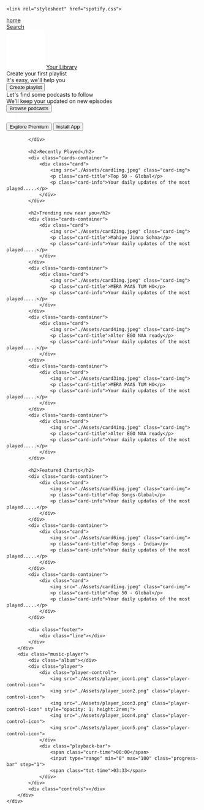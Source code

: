 <!DOCTYPE html>
<html lang="en">
<head>
    <meta charset="UTF-8">
    <meta name="viewport" content="width=device-width, initial-scale=1.0">
    <link rel="stylesheet" href="https://cdnjs.cloudflare.com/ajax/libs/font-awesome/6.7.2/css/all.min.css" integrity="sha512-Evv84Mr4kqVGRNSgIGL/F/aIDqQb7xQ2vcrdIwxfjThSH8CSR7PBEakCr51Ck+w+/U6swU2Im1vVX0SVk9ABhg==" crossorigin="anonymous" referrerpolicy="no-referrer" />
    <link rel="icon" href="./Assets/logo.png">
    <title>Spotify - web Player: Music for everyone</title>
    <link rel="preconnect" href="https://fonts.googleapis.com">
    <link rel="preconnect" href="https://fonts.gstatic.com" crossorigin>
    <link href="https://fonts.googleapis.com/css2?family=Montserrat:ital,wght@0,100..900;1,100..900&display=swap" rel="stylesheet">
    
    <link rel="stylesheet" href="spotify.css">
</head>
<body>
    <div class="main">
        <div class="sidebar">
            <div class="nav">
                <div class="nav-option" style="opacity: 1;">
                    <i class="fa-solid fa-house"></i>
                    <a href="#">home</a>
                </div>
                <div class="nav-option">
                    <i class="fa-solid fa-magnifying-glass"></i>
                    <a href="#">Search</a>
                </div>
            </div>
            <div class="library nav-option">
                <div class="options">
                    <div class="lib-option">
                    <img src="./Assets/library_icon.png">
                    <a href="#">Your Library</a>
                </div>
                <div class="icons">
                    <i class="fa-solid fa-plus"></i>
                    <i class="fa-solid fa-arrow-right"></i>
                </div>
                </div>
                <div class="lib-box">
                    <div class="box">
                        <div class="box-p1">Create your first playlist</div>
                        <div class="box-p2">It's easy, we'll help you</div>
                        <button class="badge">Create playlist</button>
                    </div>
                    <div class="box">
                        <div class="box-p1">Let's find some podcasts to follow</div>
                        <div class="box-p2">We'll keep your updated on new episodes</div>
                        <button class="badge">Browse podcasts</button>
                    </div>
                </div>
            </div>
        </div>
        <div class="main-content">
            <div class="sticky-nav">
                <div class="sticky-nav-icons">
                    <img src="./Assets/backward_icon.png">
                    <img src="./Assets/forward_icon.png" class="hide">
                </div>
                <div class="sticky-nav-options">
                    <button class="badge nav-item hide">Explore Premium</button>
                    <button class="badge nav-item dark-badge"><i class="fa-regular fa-circle-down"></i> Install App</button>
                    <i class="fa-regular fa-user nav-item"></i>
                </div>
                
            </div>

            <h2>Recently Played</h2>
            <div class="cards-container">
                <div class="card">
                    <img src="./Assets/card1img.jpeg" class="card-img">
                    <p class="card-title">Top 50 - Global</p>
                    <p class="card-info">Your daily updates of the most played.....</p>
                </div>
            </div>

            <h2>Trending now near you</h2>
            <div class="cards-container">
                <div class="card">
                    <img src="./Assets/card2img.jpeg" class="card-img">
                    <p class="card-title">Mahiye Jinna Sohna</p>
                    <p class="card-info">Your daily updates of the most played.....</p>
                </div>
            </div>
            <div class="cards-container">
                <div class="card">
                    <img src="./Assets/card3img.jpeg" class="card-img">
                    <p class="card-title">MERA PAAS TUM HO</p>
                    <p class="card-info">Your daily updates of the most played.....</p>
                </div>
            </div>
            <div class="cards-container">
                <div class="card">
                    <img src="./Assets/card4img.jpeg" class="card-img">
                    <p class="card-title">Alter EGO NAA ready</p>
                    <p class="card-info">Your daily updates of the most played.....</p>
                </div>
            </div>
            <div class="cards-container">
                <div class="card">
                    <img src="./Assets/card3img.jpeg" class="card-img">
                    <p class="card-title">MERA PAAS TUM HO</p>
                    <p class="card-info">Your daily updates of the most played.....</p>
                </div>
            </div>
            <div class="cards-container">
                <div class="card">
                    <img src="./Assets/card4img.jpeg" class="card-img">
                    <p class="card-title">Alter EGO NAA ready</p>
                    <p class="card-info">Your daily updates of the most played.....</p>
                </div>
            </div>

            <h2>Featured Charts</h2>
            <div class="cards-container">
                <div class="card">
                    <img src="./Assets/card5img.jpeg" class="card-img">
                    <p class="card-title">Top Songs-Global</p>
                    <p class="card-info">Your daily updates of the most played.....</p>
                </div>
            </div>
            <div class="cards-container">
                <div class="card">
                    <img src="./Assets/card6img.jpeg" class="card-img">
                    <p class="card-title">Top Songs - India</p>
                    <p class="card-info">Your daily updates of the most played.....</p>
                </div>
            </div>
            <div class="cards-container">
                <div class="card">
                    <img src="./Assets/card1img.jpeg" class="card-img">
                    <p class="card-title">Top 50 - Global</p>
                    <p class="card-info">Your daily updates of the most played.....</p>
                </div>
            </div>

            <div class="footer">
                <div class="line"></div>
            </div>
        </div>
        <div class="music-player">
            <div class="album"></div>
            <div class="player">
                <div class="player-control">
                    <img src="./Assets/player_icon1.png" class="player-control-icon">
                    <img src="./Assets/player_icon2.png" class="player-control-icon">
                    <img src="./Assets/player_icon3.png" class="player-control-icon" style="opacity: 1; height:2rem;">
                    <img src="./Assets/player_icon4.png" class="player-control-icon">
                    <img src="./Assets/player_icon5.png" class="player-control-icon">
                </div>
                <div class="playback-bar">
                    <span class="curr-time">00:00</span>
                    <input type="range" min="0" max="100" class="progress-bar" step="1">
                    <span class="tot-time">03:33</span>
                </div>
            </div>
            <div class="controls"></div>
        </div>
    </div>
</body>
</html>
